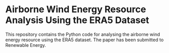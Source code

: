 # Airborne Wind Energy Resource Analysis Using the ERA5 Dataset

This repository contains the Python code for analysing the airborne wind energy resource using the ERA5 dataset. The paper has been submitted to Renewable Energy.
